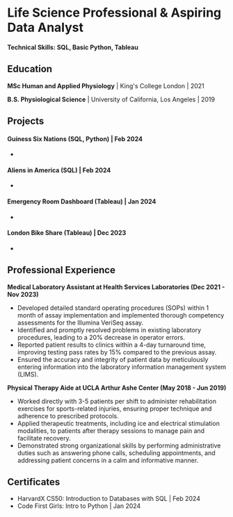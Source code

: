 # Life Science Professional & Aspiring Data Analyst

#### Technical Skills: SQL, Basic Python, Tableau

## Education ##
**MSc Human and Applied Physiology** | King's College London | 2021

**B.S. Physiological Science** | University of California, Los Angeles | 2019

## Projects
#### Guiness Six Nations (SQL, Python) | Feb 2024
-

#### Aliens in America (SQL) | Feb 2024
-

#### Emergency Room Dashboard (Tableau) | Jan 2024
- 

#### London Bike Share (Tableau) | Dec 2023
- 

## Professional Experience
**Medical Laboratory Assistant at Health Services Laboratories (Dec 2021 - Nov 2023)**  
- Developed detailed standard operating procedures (SOPs) within 1 month of assay implementation and implemented thorough competency assessments for the Illumina VeriSeq assay.
- Identified and promptly resolved problems in existing laboratory procedures, leading to a 20% decrease in operator errors.
- Reported patient results to clinics within a 4-day turnaround time, improving testing pass rates by 15% compared to the previous assay.
- Ensured the accuracy and integrity of patient data by meticulously entering information into the laboratory information management system (LIMS).

**Physical Therapy Aide at UCLA Arthur Ashe Center (May 2018 - Jun 2019)**
- Worked directly with 3-5 patients per shift to administer rehabilitation exercises for sports-related injuries, ensuring proper technique and adherence to prescribed protocols.
- Applied therapeutic treatments, including ice and electrical stimulation modalities, to patients after therapy sessions to manage pain and facilitate recovery.
- Demonstrated strong organizational skills by performing administrative duties such as answering phone calls, scheduling appointments, and addressing patient concerns in a calm and informative manner.

## Certificates
- HarvardX CS50: Introduction to Databases with SQL | Feb 2024
- Code First Girls: Intro to Python | Jan 2024






